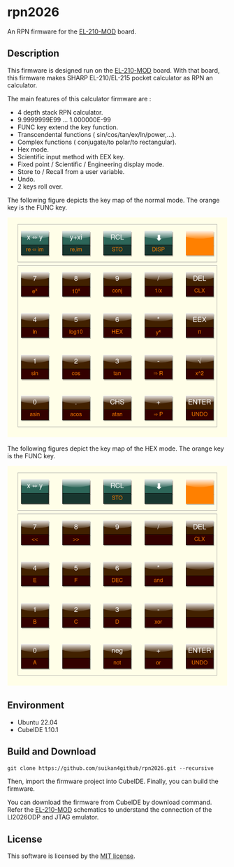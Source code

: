 # rpn2026
An RPN firmware for the [EL-210-MOD](https://github.com/suikan4github/EL-210-MOD/tree/develop) board. 
## Description
This firmware is designed run on the [EL-210-MOD](https://github.com/suikan4github/EL-210-MOD/tree/develop) board. With that board, this firmware makes SHARP EL-210/EL-215 pocket calculator as RPN an calculator.

The main features of this calculator firmware are : 
- 4 depth stack RPN calculator.
- 9.9999999E99 ... 1.000000E-99
- FUNC key extend the key function.
- Transcendental functions ( sin/cos/tan/ex/ln/power,...).
- Complex functions ( conjugate/to polar/to rectangular).
- Hex mode.
- Scientific input method with EEX key.
- Fixed point / Scientific / Engineering display mode.
- Store to / Recall from a user variable. 
- Undo.
- 2 keys roll over. 

The following figure depicts the key map of the normal mode. The orange key is the FUNC key. 

![](image/rpn2026-DEC.drawio.png)

The following figures depict the key map of the HEX mode. The orange key is the FUNC key. 

![](image/rpn2026-HEX.drawio.png)
## Environment
- Ubuntu 22.04
- CubeIDE 1.10.1
## Build and Download

```
git clone https://github.com/suikan4github/rpn2026.git --recursive

```

Then, import the firmware project into CubeIDE. Finally, you can build the firmware. 

You can download the firmware from CubeIDE by download command. Refer the [EL-210-MOD](https://github.com/suikan4github/EL-210-MOD/tree/develop) schematics to understand the connection of the LI2026ODP and JTAG emulator. 

## License
This software is licensed by the [MIT license](LICENSE.md). 